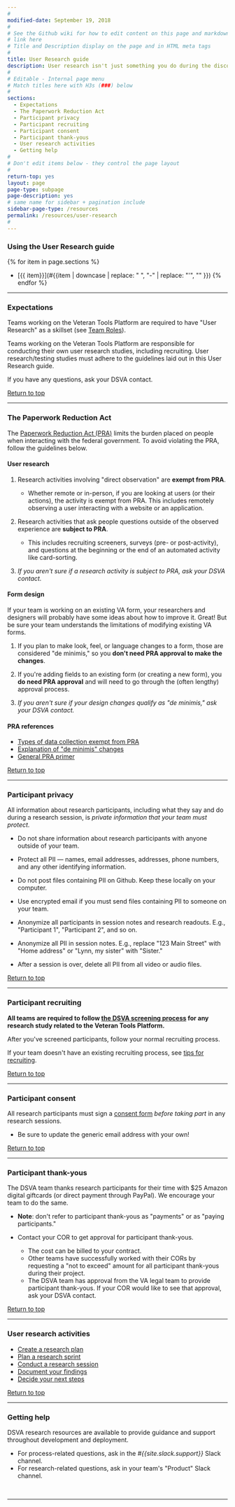 ```yaml
---
#
modified-date: September 19, 2018
#
# See the Github wiki for how to edit content on this page and markdown styles you can use:
# link here
# Title and Description display on the page and in HTML meta tags
#
title: User Research guide
description: User research isn't just something you do during the discovery phase. You'll do it throughout the <i>Digital Delivery</i> lifecycle, checking in with your users to answer questions you have about how to improve your service.
#
# Editable - Internal page menu
# Match titles here with H3s (###) below
#
sections:
  - Expectations
  - The Paperwork Reduction Act
  - Participant privacy
  - Participant recruiting
  - Participant consent
  - Participant thank-yous
  - User research activities
  - Getting help
#
# Don't edit items below - they control the page layout
#
return-top: yes
layout: page
page-type: subpage
page-description: yes
# same name for sidebar + pagination include
sidebar-page-type: /resources
permalink: /resources/user-research
#
---
```


### Using the User Research guide

{% for item in page.sections %}
* [{{ item}}](#{{item | downcase | replace: " ", "-" | replace: "'", "" }})
{% endfor %}

<hr>


### Expectations

Teams working on the Veteran Tools Platform are required to have "User Research" as a skillset (see [Team Roles]({{site.baseurl}}/resources/more/team-structure#team-roles)).

Teams working on the Veteran Tools Platform are responsible for conducting their own user research studies, including recruiting. User research/testing studies must adhere to the guidelines laid out in this User Research guide.

If you have any questions, ask your DSVA contact.

<a href="#">Return to top</a>

<hr>


### The Paperwork Reduction Act

The <a href="https://www.opm.gov/about-us/open-government/digital-government-strategy/fitara/paperwork-reduction-act-guide.pdf" target="_blank">Paperwork Reduction Act (PRA)</a> limits the burden placed on people when interacting with the federal government. To avoid violating the PRA, follow the guidelines below.

#### User research

1. Research activities involving "direct observation" are **exempt from PRA**.

    * Whether remote or in-person, if you are looking at users (or their actions), the activity is exempt from PRA. This includes remotely observing a user interacting with a website or an application.

1. Research activities that ask people questions outside of the observed experience are **subject to PRA**.

    * This includes recruiting screeners, surveys (pre- or post-activity), and questions at the beginning or the end of an automated activity like card-sorting.

3. *If you aren't sure if a research activity is subject to PRA, ask your DSVA contact.*


#### Form design

If your team is working on an existing VA form, your researchers and designers will probably have some ideas about how to improve it. Great! But be sure your team understands the limitations of modifying existing VA forms.

1. If you plan to make look, feel, or language changes to a form, those are considered "de minimis," so you **don't need PRA approval to make the changes**.

1. If you're adding fields to an existing form (or creating a new form), you **do need PRA approval** and will need to go through the (often lengthy) approval process.

1. *If you aren't sure if your design changes qualify as "de minimis," ask your DSVA contact.*

#### PRA references

* <a href="https://obamawhitehouse.archives.gov/sites/default/files/omb/inforeg/memos/2014/appendix-data-search-tools-calculators.pdf" target="_blank">Types of data collection exempt from PRA</a>
* <a href="https://obamawhitehouse.archives.gov/sites/default/files/omb/inforeg/memos/2015/behavioral-science-insights-and-federal-forms.pdf" target="_blank">Explanation of "de minimis" changes</a>
* <a href="https://obamawhitehouse.archives.gov/sites/default/files/omb/assets/inforeg/PRAPrimer_04072010.pdf" target="_blank">General PRA primer</a>

<a href="#">Return to top</a>

<hr>


### Participant privacy

All information about research participants, including what they say and do during a research session, is *private information that your team must protect.*

* Do not share information about research participants with anyone outside of your team.

* Protect all PII &#8212; names, email addresses, addresses, phone numbers, and any other identifying information.

* Do not post files containing PII on Github. Keep these locally on your computer.

* Use encrypted email if you must send files containing PII to someone on your team.

* Anonymize all participants in session notes and research readouts. E.g., "Participant 1", "Participant 2", and so on.

* Anonymize all PII in session notes. E.g., replace "123 Main Street" with "Home address" or "Lynn, my sister" with "Sister."

* After a session is over, delete all PII from all video or audio files.

<a href="#">Return to top</a>

<hr>


### Participant recruiting

**All teams are required to follow <a href="https://github.com/department-of-veterans-affairs/vets-external-teams/blob/master/Request-Reviews/request-recruiting-screener.md#general" target="_blank">the DSVA screening process</a> for any research study related to the Veteran Tools Platform.**

After you've screened participants, follow your normal recruiting process.

If your team doesn't have an existing recruiting process, see <a href="https://github.com/department-of-veterans-affairs/vets-external-teams/blob/master/Request-Reviews/request-recruiting-screener.md#tips" target="_blank">tips for recruiting</a>.


<a href="#">Return to top</a>

<hr>


### Participant consent

All research participants must sign a <a href="https://github.com/department-of-veterans-affairs/vets-external-teams/blob/master/Templates/va-consent-form-generic.docx" target="_blank">consent form</a> *before taking part* in any research sessions.

* Be sure to update the generic email address with your own!

<a href="#">Return to top</a>

<hr>


### Participant thank-yous

The DSVA team thanks research participants for their time with $25 Amazon digital giftcards (or direct payment through PayPal). We encourage your team to do the same.

* **Note**: don't refer to participant thank-yous as "payments" or as "paying participants."

* Contact your COR to get approval for participant thank-yous.
  * The cost can be billed to your contract.
  * Other teams have successfully worked with their CORs by requesting a "not to exceed" amount for all participant thank-yous during their project.
  * The DSVA team has approval from the VA legal team to provide participant thank-yous. If your COR would like to see that approval, ask your DSVA contact.

<a href="#">Return to top</a>

<hr>


### User research activities

* [Create a research plan]({{site.baseurl}}/resources/more/research-activities#create-a-research-plan)
* [Plan a research sprint]({{site.baseurl}}/resources/more/research-activities#plan-a-research-sprint)
* [Conduct a research session]({{site.baseurl}}/resources/more/research-activities#conduct-a-research-session)
* [Document your findings]({{site.baseurl}}/resources/more/research-activities#document-your-findings)
* [Decide your next steps]({{site.baseurl}}/resources/more/research-activities#decide-your-next-steps)


<a href="#">Return to top</a>

<hr>


### Getting help

DSVA research resources are available to provide guidance and support throughout development and deployment.

* For process-related questions, ask in the *#{{site.slack.support}}* Slack channel.
* For research-related questions, ask in your team's "Product" Slack channel.

<br/>
<hr>

